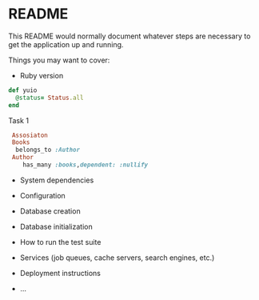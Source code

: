 # README

This README would normally document whatever steps are necessary to get the
application up and running.

Things you may want to cover:

* Ruby version
```ruby
def yuio
  @status= Status.all
end
```
Task 1 
```ruby
 Assosiaton 
 Books
  belongs_to :Author 
 Author
    has_many :books,dependent: :nullify
```


* System dependencies

* Configuration

* Database creation

* Database initialization

* How to run the test suite

* Services (job queues, cache servers, search engines, etc.)

* Deployment instructions

* ...
